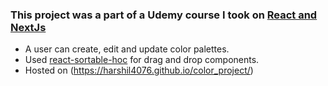 ### This project was a part of a Udemy course I took on [React and NextJs](https://www.udemy.com/share/101YTuBkAYdF9aRHQ=/)

* A user can create, edit and update color palettes. 
* Used [react-sortable-hoc](https://github.com/clauderic/react-sortable-hoc) for drag and drop components.
* Hosted on (https://harshil4076.github.io/color_project/)
